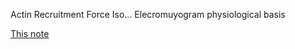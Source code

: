 
Actin
Recruitment
Force
Iso...
Elecromuyogram physiological basis

[This note](https://github.com/sohale/point-process-notes/blob/main/emg-project/a-presentation.md)

